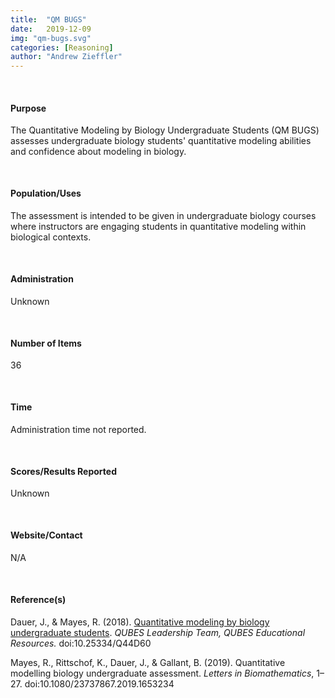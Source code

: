 ```yaml
---
title:  "QM BUGS"
date:   2019-12-09
img: "qm-bugs.svg"
categories: [Reasoning]
author: "Andrew Zieffler"
---
```




<br />

#### Purpose

The Quantitative Modeling by Biology Undergraduate Students (QM BUGS) assesses undergraduate biology students' quantitative modeling abilities and confidence about modeling in biology.


<p style="margin-bottom:50px;"> </p>

#### Population/Uses

The assessment is intended to be given in undergraduate biology courses where instructors are engaging students in quantitative modeling within biological contexts.

<p style="margin-bottom:50px;"> </p>

#### Administration

Unknown

<p style="margin-bottom:50px;"> </p>

#### Number of Items

36

<p style="margin-bottom:50px;"> </p>

#### Time

Administration time not reported.

<p style="margin-bottom:50px;"> </p>

#### Scores/Results Reported

Unknown

<p style="margin-bottom:50px;"> </p>

#### Website/Contact

N/A


<p style="margin-bottom:50px;"> </p>

#### Reference(s)

Dauer, J., &amp; Mayes, R. (2018). [Quantitative modeling by biology undergraduate students](https://qubeshub.org/qubesresources/publications/411/1). *QUBES Leadership Team, QUBES Educational Resources.* doi:10.25334/Q44D60

Mayes, R., Rittschof, K., Dauer, J., &amp; Gallant, B. (2019). Quantitative modelling biology undergraduate assessment. *Letters in Biomathematics*, 1&ndash;27. doi:10.1080/23737867.2019.1653234

